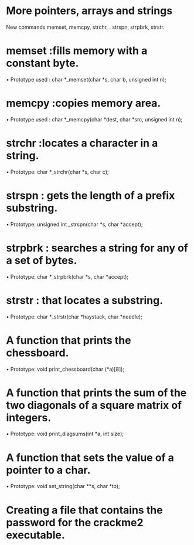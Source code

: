# More pointers, arrays and strings

New commands memset, memcpy, strchr, . strspn, strpbrk, strstr.

# memset :fills memory with a constant byte.

• Prototype used : char *\_memset(char *s, char b, unsigned int n);

# memcpy :copies memory area.

• Prototype used : char *\_memcpy(char *dest, char \*src, unsigned int n);

# strchr :locates a character in a string.

• Prototype: char *\_strchr(char *s, char c);

# strspn : gets the length of a prefix substring.

• Prototype: unsigned int \_strspn(char *s, char *accept);

# strpbrk : searches a string for any of a set of bytes.

• Prototype: char *\_strpbrk(char *s, char \*accept);

# strstr : that locates a substring.

• Prototype: char *\_strstr(char *haystack, char \*needle);

# A function that prints the chessboard.

• Prototype: void print_chessboard(char (\*a)[8]);

# A function that prints the sum of the two diagonals of a square matrix of integers.

• Prototype: void print_diagsums(int \*a, int size);

# A function that sets the value of a pointer to a char.

• Prototype: void set_string(char \**s, char *to);

# Creating a file that contains the password for the crackme2 executable.
